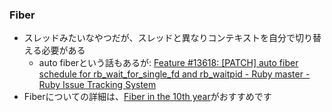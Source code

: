 ### Fiber

* スレッドみたいなやつだが、スレッドと異なりコンテキストを自分で切り替える必要がある
  * auto fiberという話もあるが: [Feature \#13618: \[PATCH\] auto fiber schedule for rb\_wait\_for\_single\_fd and rb\_waitpid \- Ruby master \- Ruby Issue Tracking System](https://bugs.ruby-lang.org/issues/13618)
* Fiberについての詳細は、[Fiber in the 10th year](https://www.slideshare.net/KoichiSasada/fiber-in-the-10th-year)がおすすめです
